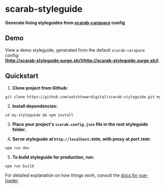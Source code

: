 # scarab-styleguide
**Generate living styleguides from [scarab-carapace](https://github.com/watchtowerdigital/scarab-carapace) config**

## Demo
View a demo styleguide, generated from the default `scarab-carapace` config:  
**[http://scarab-styleguide.surge.sh/](http://scarab-styleguide.surge.sh/)**

## Quickstart
1. **Clone project from Github:**
```bash
git clone https://github.com/watchtowerdigital/scarab-styleguide.git my-styleguide
```

2. **Install dependencies:**
```
cd my-styleguide && npm install
```

3. **Place your project's `scarab.config.json` file in the root styleguide folder.**

4. **Serve styleguide at `http://localhost:8080`, with proxy at port `3000`:**
```
npm run dev
```

5. **To build styleguide for production, run:**
```
npm run build
```

For detailed explanation on how things work, consult the [docs for vue-loader](http://vuejs.github.io/vue-loader).
